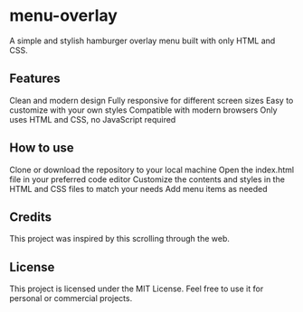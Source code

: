 # menu-overlay

A simple and stylish hamburger overlay menu built with only HTML and CSS.

## Features

Clean and modern design
Fully responsive for different screen sizes
Easy to customize with your own styles
Compatible with modern browsers
Only uses HTML and CSS, no JavaScript required

## How to use

Clone or download the repository to your local machine
Open the index.html file in your preferred code editor
Customize the contents and styles in the HTML and CSS files to match your needs
Add menu items as needed

## Credits

This project was inspired by this scrolling through the web.

## License

This project is licensed under the MIT License. Feel free to use it for personal or commercial projects.
